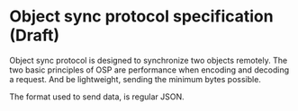 Object sync protocol specification (Draft)
=======
Object sync protocol is designed to synchronize two objects remotely. The two basic principles of OSP are performance when encoding and decoding a request. And be lightweight, sending the minimum bytes possible.

The format used to send data, is regular JSON.
